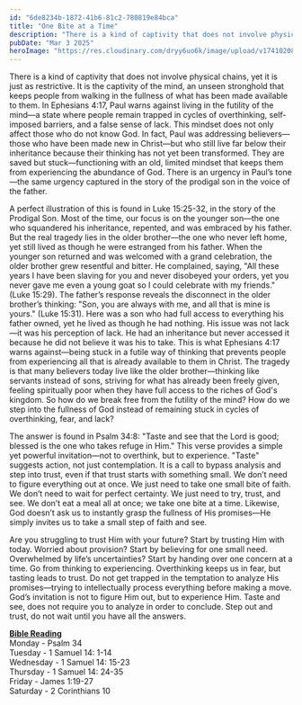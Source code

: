 ```yaml
---
id: "6de8234b-1872-41b6-81c2-780819e84bca"
title: "One Bite at a Time"
description: "There is a kind of captivity that does not involve physical chains, yet it is just as restrictive. It is the captivity of the mind, an unseen stronghold that keeps people from walking in the fullness of what has been made available to them. "
pubDate: "Mar 3 2025"
heroImage: "https://res.cloudinary.com/dryy6uo6k/image/upload/v1741020894/captive-mind_g7zjks.png"
---
```


There is a kind of captivity that does not involve physical chains, yet it is just as restrictive. It is the captivity of the mind, an unseen stronghold that keeps people from walking in the fullness of what has been made available to them. In Ephesians 4:17, Paul warns against living in the futility of the mind—a state where people remain trapped in cycles of overthinking, self-imposed barriers, and a false sense of lack. This mindset does not only affect those who do not know God. In fact, Paul was addressing believers—those who have been made new in Christ—but who still live far below their inheritance because their thinking has not yet been transformed. They are saved but stuck—functioning with an old, limited mindset that keeps them from experiencing the abundance of God. There is an urgency in Paul’s tone—the same urgency captured in the story of the prodigal son in the voice of the father.

A perfect illustration of this is found in Luke 15:25-32, in the story of the Prodigal Son. Most of the time, our focus is on the younger son—the one who squandered his inheritance, repented, and was embraced by his father. But the real tragedy lies in the older brother—the one who never left home, yet still lived as though he were estranged from his father. When the younger son returned and was welcomed with a grand celebration, the older brother grew resentful and bitter. He complained, saying, "All these years I have been slaving for you and never disobeyed your orders, yet you never gave me even a young goat so I could celebrate with my friends." (Luke 15:29). The father’s response reveals the disconnect in the older brother’s thinking: "Son, you are always with me, and all that is mine is yours." (Luke 15:31). Here was a son who had full access to everything his father owned, yet he lived as though he had nothing. His issue was not lack—it was his perception of lack. He had an inheritance but never accessed it because he did not believe it was his to take. This is what Ephesians 4:17 warns against—being stuck in a futile way of thinking that prevents people from experiencing all that is already available to them in Christ. The tragedy is that many believers today live like the older brother—thinking like servants instead of sons, striving for what has already been freely given, feeling spiritually poor when they have full access to the riches of God's kingdom. So how do we break free from the futility of the mind? How do we step into the fullness of God instead of remaining stuck in cycles of overthinking, fear, and lack?

The answer is found in Psalm 34:8: "Taste and see that the Lord is good; blessed is the one who takes refuge in Him." This verse provides a simple yet powerful invitation—not to overthink, but to experience. "Taste" suggests action, not just contemplation. It is a call to bypass analysis and step into trust, even if that trust starts with something small. We don’t need to figure everything out at once. We just need to take one small bite of faith. We don’t need to wait for perfect certainty. We just need to try, trust, and see. We don’t eat a meal all at once; we take one bite at a time. Likewise, God doesn’t ask us to instantly grasp the fullness of His promises—He simply invites us to take a small step of faith and see.

Are you struggling to trust Him with your future? Start by trusting Him with today. Worried about provision? Start by believing for one small need. Overwhelmed by life’s uncertainties? Start by handing over one concern at a time. Go from thinking to experiencing. Overthinking keeps us in fear, but tasting leads to trust. Do not get trapped in the temptation to analyze His promises—trying to intellectually process everything before making a move. God’s invitation is not to figure Him out, but to experience Him. Taste and see, does not require you to analyze in order to conclude. Step out and trust, do not wait until you have all the answers.

**<u>Bible Reading</u>**<br />
Monday - Psalm 34<br />
Tuesday - 1 Samuel 14: 1-14<br />
Wednesday - 1 Samuel 14: 15-23<br />
Thursday - 1 Samuel 14: 24-35<br />
Friday - James 1:19-27<br />
Saturday - 2 Corinthians 10
